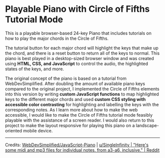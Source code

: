 # Playable Piano with Circle of Fifths Tutorial Mode
This is a playable browser-based 24-key Piano that includes tutorials on how to play the major chords in the Circle of Fifths.

The tutorial button for each major chord will highlight the keys that make up the chord, and there is a reset button to return all of the keys to normal.
This piano is best played in a desktop-sized browser window and was created using **HTML, CSS, and JavaScript** to control the audio, the highlighted states of the keys, and more.

The original concept of the piano is based on a tutorial from WebDevSimplified. After doubling the amount of available piano keys compared to the original project, I implemented the Circle of Fifths elements into this version by writing **custom JavaScript functions** to map highlighted keys to the different major chords and used **custom CSS styling with accessible color contrasting** for highlighting and labelling the keys with the corresponding notes. As I learn more about how to make the web accessible, I would like to make the Circle of Fifths tutorial mode feasibly playable with the assistance of a screen reader. I would also return to this project to make the layout responsive for playing this piano on a landscape-oriented mobile device.

---
Credits:
[WebDevSimplified/JavaScript-Piano](https://github.com/WebDevSimplified/JavaScript-Piano) | 
[u/SingleInfinity | "Here's some midi and mp3 files for individual notes. from a3-a6, inclusive." | Reddit](https://www.reddit.com/r/piano/comments/3u6ke7/heres_some_midi_and_mp3_files_for_individual/)
